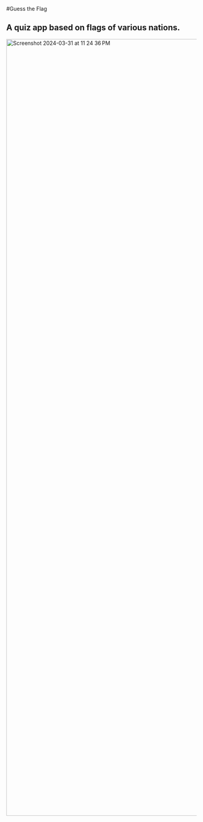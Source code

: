 #Guess the Flag

## A quiz app based on flags of various nations.

<img width="2056" alt="Screenshot 2024-03-31 at 11 24 36 PM" src="https://github.com/VaibhavRanga/HWS-2-GuessTheFlag/assets/99329938/95902813-af3e-4153-b3aa-c513e6745a5d">
